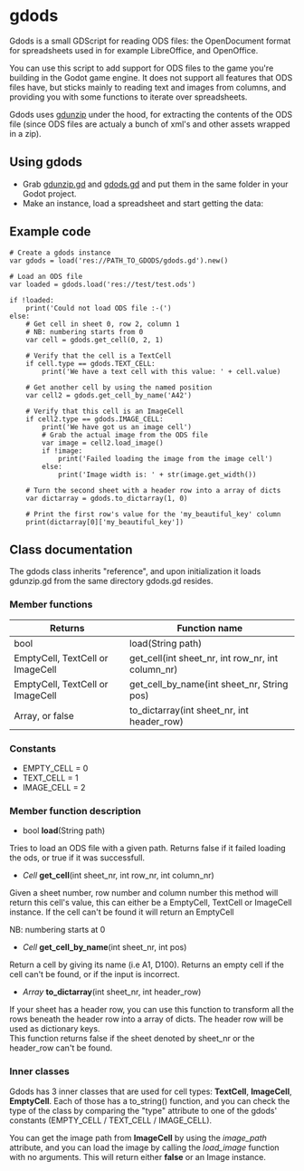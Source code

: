 gdods
=====

Gdods is a small GDScript for reading ODS files: the OpenDocument format for
spreadsheets used in for example  LibreOffice, and OpenOffice.

You can use this script to add support for ODS files to the game you're
building in the Godot game engine. It does not support all features that ODS
files have, but sticks mainly to reading text and images from columns, and
providing you with some functions to iterate over spreadsheets.

Gdods uses [gdunzip](https://github.com/jellehermsen/gdunzip) under the hood,
for extracting the contents of the ODS file (since ODS files are actualy a
bunch of xml's and other assets wrapped in a zip).

Using gdods
-----------
- Grab
  [gdunzip.gd](https://raw.githubusercontent.com/jellehermsen/gdods/master/src/gdunzip.gd)
  and
  [gdods.gd](https://raw.githubusercontent.com/jellehermsen/gdods/master/src/gdods.gd)
  and put them in the same folder in your Godot project.
- Make an instance, load a spreadsheet and start getting the data:

Example code
------------
```gdscript
# Create a gdods instance
var gdods = load('res://PATH_TO_GDODS/gdods.gd').new()

# Load an ODS file
var loaded = gdods.load('res://test/test.ods')

if !loaded:
    print('Could not load ODS file :-(')
else:
    # Get cell in sheet 0, row 2, column 1
    # NB: numbering starts from 0
    var cell = gdods.get_cell(0, 2, 1)

    # Verify that the cell is a TextCell
    if cell.type == gdods.TEXT_CELL:
        print('We have a text cell with this value: ' + cell.value)

    # Get another cell by using the named position
    var cell2 = gdods.get_cell_by_name('A42')

    # Verify that this cell is an ImageCell
    if cell2.type == gdods.IMAGE_CELL:
        print('We have got us an image cell')
        # Grab the actual image from the ODS file
        var image = cell2.load_image()
        if !image:
            print('Failed loading the image from the image cell')
        else:
            print('Image width is: ' + str(image.get_width())

    # Turn the second sheet with a header row into a array of dicts
    var dictarray = gdods.to_dictarray(1, 0)

    # Print the first row's value for the 'my_beautiful_key' column
    print(dictarray[0]['my_beautiful_key'])
```

Class documentation
-------------------

The gdods class inherits "reference", and upon initialization it loads
gdunzip.gd from the same directory gdods.gd resides.

### Member functions

| Returns                          | Function name          |
| -------------------------------- | ---------------------- |
| bool                             | load(String path)      |
| EmptyCell, TextCell or ImageCell | get_cell(int sheet_nr, int row_nr, int column_nr) |
| EmptyCell, TextCell or ImageCell | get_cell_by_name(int sheet_nr, String pos) |
| Array, or false                  | to_dictarray(int sheet_nr, int header_row) |

### Constants

- EMPTY_CELL = 0
- TEXT_CELL = 1
- IMAGE_CELL = 2

### Member function description

- bool **load**(String path)

Tries to load an ODS file with a given path. Returns false if it failed
loading the ods, or true if it was successfull.

- *Cell* **get_cell**(int sheet_nr, int row_nr, int column_nr)

Given a sheet number, row number and column number
this method will return this cell's value, this
can either be a EmptyCell, TextCell or ImageCell instance.
If the cell can't be found it will return an EmptyCell

NB: numbering starts at 0

- *Cell* **get_cell_by_name**(int sheet_nr, int pos)

Return a cell by giving its name (i.e A1, D100).
Returns an empty cell if the cell can't be found, or if the input is incorrect.

- *Array* **to_dictarray**(int sheet_nr, int header_row)

If your sheet has a header row, you can use this function to transform all the
rows beneath the header row into a array of dicts. The header row will be used
as dictionary keys.  
This function returns false if the sheet denoted by
sheet_nr or the header_row can't be found.

### Inner classes

Gdods has 3 inner classes that are used for cell types: **TextCell**,
**ImageCell**, **EmptyCell**. Each of those has a to_string() function, and you can check the type
of the class by comparing the "type" attribute to one of the gdods' constants
(EMPTY_CELL / TEXT_CELL / IMAGE_CELL).

You can get the image path from **ImageCell** by using the *image_path*
attribute, and you can load the image by calling the *load_image* function with
no arguments. This will return either **false** or an Image instance.
